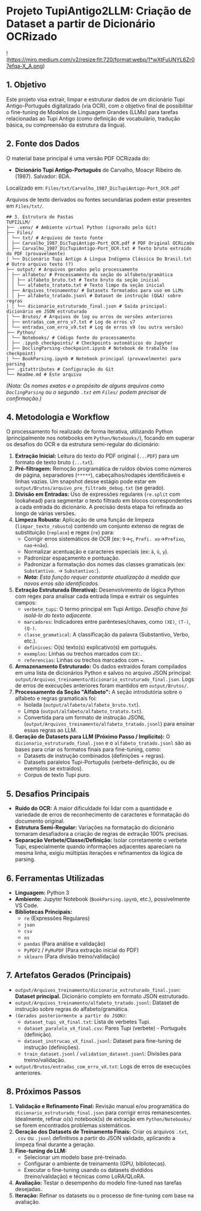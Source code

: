 # Projeto TupiAntigo2LLM: Criação de Dataset a partir de Dicionário OCRizado

!(https://miro.medium.com/v2/resize:fit:720/format:webp/1*wXtFuUNYL6Zr07efqa-X_A.png)

## 1. Objetivo

Este projeto visa extrair, limpar e estruturar dados de um dicionário Tupi Antigo-Português digitalizado (via OCR), com o objetivo final de possibilitar o fine-tuning de Modelos de Linguagem Grandes (LLMs) para tarefas relacionadas ao Tupi Antigo (como definição de vocabulário, tradução básica, ou compreensão da estrutura da língua).

## 2. Fonte dos Dados

O material base principal é uma versão PDF OCRizada do:

*   **Dicionário Tupi Antigo-Português** de Carvalho, Moacyr Ribeiro de. (1987). Salvador: BDA.

Localizado em: `Files/txt/Carvalho_1987_DicTupiAntigo-Port_OCR.pdf`

Arquivos de texto derivados ou fontes secundárias podem estar presentes em `Files/txt/`.
```
## 3. Estrutura de Pastas
TUPI2LLM/
├── .venv/ # Ambiente virtual Python (ignorado pelo Git)
├── Files/
│ └── txt/ # Arquivos de texto fonte
│ ├── Carvalho_1987_DicTupiAntigo-Port_OCR.pdf # PDF Original OCRizado
│ ├── Carvalho_1987_DicTupiAntigo-Port_OCR.txt # Texto bruto extraído do PDF (provavelmente)
│ └── Dicionário Tupi Antigo A Língua Indígena Clássica Do Brasil.txt # Outro arquivo texto (?)
├── output/ # Arquivos gerados pelo processamento
│ ├── alfabeto/ # Processamento da seção do alfabeto/gramática
│ │ ├── alfabeto_bruto.txt # Texto bruto da seção inicial
│ │ └── alfabeto_tratato.txt # Texto limpo da seção inicial
│ ├── Arquivos_treinamento/ # Datasets formatados para uso em LLMs
│ │ ├── alfabeto_tratado.jsonl # Dataset de instrução (Q&A) sobre regras
│ │ └── dicionario_estruturado_final.json # Saída principal: dicionário em JSON estruturado
│ └── Brutos/ # Arquivos de log ou erros de versões anteriores
│ ├── entradas_com_erro_v7.txt # Log de erros v7
│ └── entradas_com_erro_v9.txt # Log de erros v9 (ou outra versão)
├── Python/
│ └── Notebooks/ # Código fonte do processamento
│ ├── .ipynb_checkpoints/ # Checkpoints automáticos do Jupyter
│ ├── DoclingParsing-checkpoint.ipynb # Notebook de trabalho (ou checkpoint)
│ └── BookParsing.ipynb # Notebook principal (provavelmente) para parsing
├── .gitattributes # Configuração do Git
└── Readme.md # Este arquivo
```
*(Nota: Os nomes exatos e o propósito de alguns arquivos como `DoclingParsing` ou o segundo `.txt` em `Files/` podem precisar de confirmação.)*

## 4. Metodologia e Workflow

O processamento foi realizado de forma iterativa, utilizando Python (principalmente nos notebooks em `Python/Notebooks/`), focando em superar os desafios do OCR e da estrutura semi-regular do dicionário:

1.  **Extração Inicial:** Leitura do texto do PDF original (`...PDF`) para um formato de texto bruto (`...txt`).
2.  **Pré-filtragem:** Remoção programática de ruídos óbvios como números de página, separadores (`*****`), cabeçalhos/rodapés identificáveis e linhas vazias. Um snapshot desse estágio pode estar em `output/Brutos/arquivo_pre_filtrado_debug.txt` (se gerado).
3.  **Divisão em Entradas:** Uso de expressões regulares (`re.split` com lookahead) para segmentar o texto filtrado em blocos correspondentes a cada entrada do dicionário. A precisão desta etapa foi refinada ao longo de várias versões.
4.  **Limpeza Robusta:** Aplicação de uma função de limpeza (`limpar_texto_robusto`) contendo um conjunto extenso de regras de substituição (`replace`) e regex (`re`) para:
    *   Corrigir erros sistemáticos de OCR (ex: `9`->`ç`, `Prefi. xo`->`Prefixo`, `nao`->`não`).
    *   Normalizar acentuação e caracteres especiais (ex: `ã`, `û`, `y`).
    *   Padronizar espaçamento e pontuação.
    *   Padronizar a formatação dos nomes das classes gramaticais (ex: `Substantivo.` -> `Substantivo:`).
    *   ***Nota:*** *Esta função requer constante atualização à medida que novos erros são identificados.*
5.  **Extração Estruturada (Iterativa):** Desenvolvimento de lógica Python com regex para analisar cada entrada limpa e extrair os seguintes campos:
    *   `verbete_tupi`: O termo principal em Tupi Antigo. *Desafio chave foi isolá-lo do texto adjacente.*
    *   `marcadores`: Indicadores entre parênteses/chaves, como `(XE)`, `(T-)`, `(Q-)`.
    *   `classe_gramatical`: A classificação da palavra (Substantivo, Verbo, etc.).
    *   `definicoes`: O(s) texto(s) explicativo(s) em português.
    *   `exemplos`: Linhas ou trechos marcados com `EX:`.
    *   `referencias`: Linhas ou trechos marcados com `=`.
6.  **Armazenamento Estruturado:** Os dados extraídos foram compilados em uma lista de dicionários Python e salvos no arquivo JSON principal: `output/Arquivos_treinamento/dicionario_estruturado_final.json`. Logs de erros de execuções anteriores foram mantidos em `output/Brutos/`.
7.  **Processamento da Seção "Alfabeto":** A seção introdutória sobre o alfabeto e regras gramaticais foi:
    *   Isolada (`output/alfabeto/alfabeto_bruto.txt`).
    *   Limpa (`output/alfabeto/alfabeto_tratato.txt`).
    *   Convertida para um formato de instrução JSONL (`output/Arquivos_treinamento/alfabeto_tratado.jsonl`) para ensinar essas regras ao LLM.
8.  **Geração de Datasets para LLM (Próximo Passo / Implícito):** O `dicionario_estruturado_final.json` e o `alfabeto_tratado.jsonl` são as bases para criar os formatos finais para fine-tuning, como:
    *   Datasets de instrução combinados (definições + regras).
    *   Datasets paralelos Tupi-Português (verbete-definição, ou de exemplos se extraídos).
    *   Corpus de texto Tupi puro.

## 5. Desafios Principais

*   **Ruído do OCR:** A maior dificuldade foi lidar com a quantidade e variedade de erros de reconhecimento de caracteres e formatação do documento original.
*   **Estrutura Semi-Regular:** Variações na formatação do dicionário tornaram desafiadora a criação de regras de extração 100% precisas.
*   **Separação Verbete/Classe/Definição:** Isolar corretamente o verbete Tupi, especialmente quando informações adjacentes apareciam na mesma linha, exigiu múltiplas iterações e refinamentos da lógica de parsing.

## 6. Ferramentas Utilizadas

*   **Linguagem:** Python 3
*   **Ambiente:** Jupyter Notebook (`BookParsing.ipynb`, etc.), possivelmente VS Code.
*   **Bibliotecas Principais:**
    *   `re` (Expressões Regulares)
    *   `json`
    *   `csv`
    *   `os`
    *   `pandas` (Para análise e validação)
    *   `PyPDF2` / `PyMuPDF` (Para extração inicial do PDF)
    *   `sklearn` (Para divisão treino/validação)

## 7. Artefatos Gerados (Principais)

*   `output/Arquivos_treinamento/dicionario_estruturado_final.json`: **Dataset principal.** Dicionário completo em formato JSON estruturado.
*   `output/Arquivos_treinamento/alfabeto_tratado.jsonl`: Dataset de instrução sobre regras do alfabeto/gramática.
*   `(Gerados posteriormente a partir do JSON)`:
    *   `dataset_tupi_vX_final.txt`: Lista de verbetes Tupi.
    *   `dataset_paralelo_vX_final.csv`: Pares Tupi (verbete) - Português (definição).
    *   `dataset_instrucao_vX_final.jsonl`: Dataset para fine-tuning de instrução (definições).
    *   `train_dataset.jsonl` / `validation_dataset.jsonl`: Divisões para treino/validação.
*   `output/Brutos/entradas_com_erro_vX.txt`: Logs de erros de execuções anteriores.

## 8. Próximos Passos

1.  **Validação e Refinamento Final:** Revisão manual e/ou programática do `dicionario_estruturado_final.json` para corrigir erros remanescentes. Idealmente, refinar o(s) notebook(s) de extração em `Python/Notebooks/` se forem encontrados problemas sistemáticos.
2.  **Geração dos Datasets de Treinamento Finais:** Criar os arquivos `.txt`, `.csv` ou `.jsonl` definitivos a partir do JSON validado, aplicando a limpeza final durante a geração.
3.  **Fine-tuning do LLM:**
    *   Selecionar um modelo base pré-treinado.
    *   Configurar o ambiente de treinamento (GPU, bibliotecas).
    *   Executar o fine-tuning usando os datasets divididos (treino/validação) e técnicas como LoRA/QLoRA.
4.  **Avaliação:** Testar o desempenho do modelo fine-tuned nas tarefas desejadas.
5.  **Iteração:** Refinar os datasets ou o processo de fine-tuning com base na avaliação.
